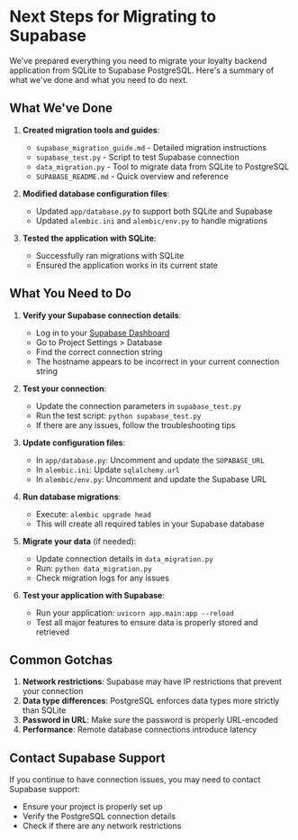 # Next Steps for Migrating to Supabase

We've prepared everything you need to migrate your loyalty backend application from SQLite to Supabase PostgreSQL. Here's a summary of what we've done and what you need to do next.

## What We've Done

1. **Created migration tools and guides**:
   - `supabase_migration_guide.md` - Detailed migration instructions
   - `supabase_test.py` - Script to test Supabase connection
   - `data_migration.py` - Tool to migrate data from SQLite to PostgreSQL
   - `SUPABASE_README.md` - Quick overview and reference

2. **Modified database configuration files**:
   - Updated `app/database.py` to support both SQLite and Supabase
   - Updated `alembic.ini` and `alembic/env.py` to handle migrations

3. **Tested the application with SQLite**:
   - Successfully ran migrations with SQLite
   - Ensured the application works in its current state

## What You Need to Do

1. **Verify your Supabase connection details**:
   - Log in to your [Supabase Dashboard](https://app.supabase.com/)
   - Go to Project Settings > Database
   - Find the correct connection string
   - The hostname appears to be incorrect in your current connection string

2. **Test your connection**:
   - Update the connection parameters in `supabase_test.py`
   - Run the test script: `python supabase_test.py`
   - If there are any issues, follow the troubleshooting tips

3. **Update configuration files**:
   - In `app/database.py`: Uncomment and update the `SUPABASE_URL`
   - In `alembic.ini`: Update `sqlalchemy.url`
   - In `alembic/env.py`: Uncomment and update the Supabase URL

4. **Run database migrations**:
   - Execute: `alembic upgrade head`
   - This will create all required tables in your Supabase database

5. **Migrate your data** (if needed):
   - Update connection details in `data_migration.py`
   - Run: `python data_migration.py`
   - Check migration logs for any issues

6. **Test your application with Supabase**:
   - Run your application: `uvicorn app.main:app --reload`
   - Test all major features to ensure data is properly stored and retrieved

## Common Gotchas

1. **Network restrictions**: Supabase may have IP restrictions that prevent your connection
2. **Data type differences**: PostgreSQL enforces data types more strictly than SQLite
3. **Password in URL**: Make sure the password is properly URL-encoded
4. **Performance**: Remote database connections introduce latency

## Contact Supabase Support

If you continue to have connection issues, you may need to contact Supabase support:
- Ensure your project is properly set up
- Verify the PostgreSQL connection details
- Check if there are any network restrictions